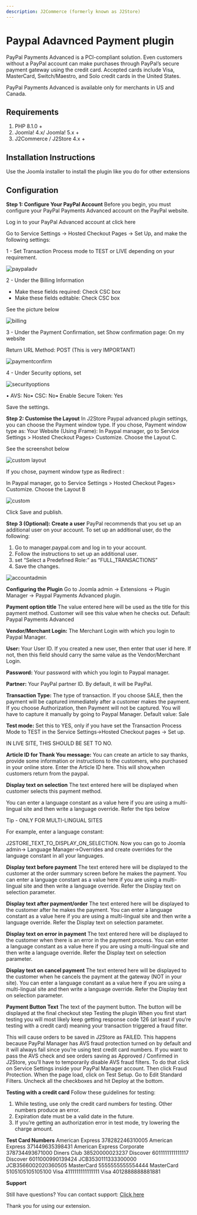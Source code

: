 ```yaml
---
description: J2Commerce (formerly known as J2Store)
---
```


# Paypal Adavnced Payment plugin

PayPal Payments Advanced is a PCI-compliant solution. Even customers without a PayPal account can make purchases through PayPal’s secure payment gateway using the credit card. Accepted cards include Visa, MasterCard, Switch/Maestro, and Solo credit cards in the United States.

PayPal Payments Advanced is available only for merchants in US and Canada.

## Requirements <a href="#requirements" id="requirements"></a>

1. PHP 8.1.0 +
2. Joomla! 4.x/ Joomla! 5.x +
3. J2Commerce / J2Store 4.x +

## Installation Instructions <a href="#installation-instructions" id="installation-instructions"></a>

Use the Joomla installer to install the plugin like you do for other extensions

## Configuration <a href="#configuration" id="configuration"></a>

**Step 1: Configure Your PayPal Account** Before you begin, you must configure your PayPal Payments Advanced account on the PayPal website.

Log in to your PayPal Advanced account at click here

Go to Service Settings -> Hosted Checkout Pages -> Set Up, and make the following settings:

1 - Set Transaction Process mode to TEST or LIVE depending on your requirement.

![paypaladv](https://raw.githubusercontent.com/j2store/doc-images/master/payment-methods/paypal-advanced-payment-plugin/setup_paypal_advanced.png)

2 - Under the Billing Information

* Make these fields required: Check CSC box
* Make these fields editable: Check CSC box

See the picture below

![billing](https://raw.githubusercontent.com/j2store/doc-images/master/payment-methods/paypal-advanced-payment-plugin/billing_information_paypal_advanced.png)

3 - Under the Payment Confirmation, set Show confirmation page: On my website

Return URL Method: POST (This is very IMPORTANT)

![paymentconfirm](https://raw.githubusercontent.com/j2store/doc-images/master/payment-methods/paypal-advanced-payment-plugin/payment_confirmation_paypal_advanced.png)

4 - Under Security options, set

![securityoptions](https://raw.githubusercontent.com/j2store/doc-images/master/payment-methods/paypal-advanced-payment-plugin/security_options_paypal_advanced.png)

• AVS: No• CSC: No• Enable Secure Token: Yes

Save the settings.

**Step 2: Customise the Layout** In J2Store Paypal advanced plugin settings, you can choose the Payment window type. If you chose, Payment window type as: Your Website (Using iFrame): In Paypal manager, go to Service Settings > Hosted Checkout Pages> Customize. Choose the Layout C.

See the screenshot below

![custom layout](https://raw.githubusercontent.com/j2store/doc-images/master/payment-methods/paypal-advanced-payment-plugin/custom_layout_paypal_advanced.png)

If you chose, payment window type as Redirect :

In Paypal manager, go to Service Settings > Hosted Checkout Pages> Customize. Choose the Layout B

![custom](https://raw.githubusercontent.com/j2store/doc-images/master/payment-methods/paypal-advanced-payment-plugin/custom_layout_b_paypal_advanced.png)

Click Save and publish.

**Step 3 (Optional): Create a user** PayPal recommends that you set up an additional user on your account. To set up an additional user, do the following:

1. Go to manager.paypal.com and log in to your account.
2. Follow the instructions to set up an additional user.
3. set “Select a Predefined Role:” as “FULL\_TRANSACTIONS”
4. Save the changes.

![accountadmin](https://raw.githubusercontent.com/j2store/doc-images/master/payment-methods/paypal-advanced-payment-plugin/account_admin_paypal_advanced.png)

**Configuring the Plugin** Go to Joomla admin → Extensions → Plugin Manager → Paypal Payments Advanced plugin.

**Payment option title** The value entered here will be used as the title for this payment method. Customer will see this value when he checks out. Default: Paypal Payments Advanced

**Vendor/Merchant Login:** The Merchant Login with which you login to Paypal Manager.

**User:** Your User ID. If you created a new user, then enter that user id here. If not, then this field should carry the same value as the Vendor/Merchant Login.

**Password:** Your password with which you login to Paypal manager.

**Partner:** Your PayPal partner ID. By default, it will be PayPal.

**Transaction Type:** The type of transaction. If you choose SALE, then the payment will be captured immediately after a customer makes the payment. If you choose Authorization, then Payment will not be captured. You will have to capture it manually by going to Paypal Manager. Default value: Sale

**Test mode:** Set this to YES, only if you have set the Transaction Process Mode to TEST in the Service Settings->Hosted Checkout pages → Set up.

IN LIVE SITE, THIS SHOULD BE SET TO NO.

**Article ID for Thank You message:** You can create an article to say thanks, provide some information or instructions to the customers, who purchased in your online store. Enter the Article ID here. This will show,when customers return from the paypal.

**Display text on selection** The text entered here will be displayed when customer selects this payment method.

You can enter a language constant as a value here if you are using a multi-lingual site and then write a language override. Refer the tips below

Tip - ONLY FOR MULTI-LINGUAL SITES

For example, enter a language constant:

J2STORE\_TEXT\_TO\_DISPLAY\_ON\_SELECTION. Now you can go to Joomla admin-> Language Manager->Overrides and create overrides for the language constant in all your languages.

**Display text before payment** The text entered here will be displayed to the customer at the order summary screen before he makes the payment. You can enter a language constant as a value here if you are using a multi-lingual site and then write a language override. Refer the Display text on selection parameter.

**Display text after payment/order** The text entered here will be displayed to the customer after he makes the payment. You can enter a language constant as a value here if you are using a multi-lingual site and then write a language override. Refer the Display text on selection parameter.

**Display text on error in payment** The text entered here will be displayed to the customer when there is an error in the payment process. You can enter a language constant as a value here if you are using a multi-lingual site and then write a language override. Refer the Display text on selection parameter.

**Display text on cancel payment** The text entered here will be displayed to the customer when he cancels the payment at the gateway (NOT in your site). You can enter a language constant as a value here if you are using a multi-lingual site and then write a language override. Refer the Display text on selection parameter.

**Payment Button Text** The text of the payment button. The button will be displayed at the final checkout step Testing the plugin When you first start testing you will most likely keep getting response code 126 (at least if you’re testing with a credit card) meaning your transaction triggered a fraud filter.

This will cause orders to be saved in J2Store as FAILED. This happens because PayPal Manager has AVS fraud protection turned on by default and it will always fail since you’re using test credit card numbers. If you want to pass the AVS check and see orders saving as Approved / Confirmed in J2Store, you’ll have to temporarily disable AVS fraud filters. To do that click on Service Settings inside your PayPal Manager account. Then click Fraud Protection. When the page load, click on Test Setup. Go to Edit Standard Filters. Uncheck all the checkboxes and hit Deploy at the bottom.

**Testing with a credit card** Follow these guidelines for testing:

1. While testing, use only the credit card numbers for testing. Other numbers produce an error.
2. Expiration date must be a valid date in the future.
3. If you’re getting an authorization error in test mode, try lowering the charge amount.

**Test Card Numbers** American Express 378282246310005 American Express 371449635398431 American Express Corporate 378734493671000 Diners Club 38520000023237 Discover 6011111111111117 Discover 6011000990139424 JCB3530111333300000 JCB3566002020360505 MasterCard 5555555555554444 MasterCard 5105105105105100 Visa 4111111111111111 Visa 4012888888881881

**Support**

Still have questions? You can contact support: [Click here](https://www.j2commerce.com/support)

Thank you for using our extension.
